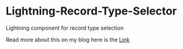 # Lightning-Record-Type-Selector
Lightning component for record type selection

Read more about this on my blog here is the <a href="https://cloudyabhi.blogspot.in/2017/03/lightning-record-type-selector.html">Link</a> 
